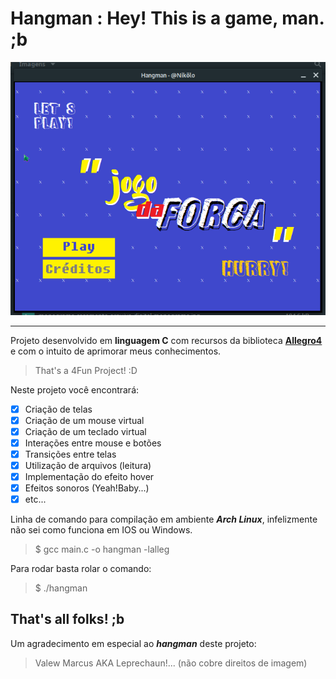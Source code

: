 # Hangman : Hey! This is a game, man. ;b

![alt text](https://raw.githubusercontent.com/nikoloiosifovich/hangman/master/src/img/screen.png "Main Game Scree")
***
Projeto desenvolvido em **linguagem C** com recursos da biblioteca
[**Allegro4**](https://www.allegro.cc) e com o intuito de aprimorar
meus conhecimentos.

> That's a 4Fun Project! :D

Neste projeto você encontrará:

* [X] Criação de telas
* [X] Criação de um mouse virtual
* [X] Criação de um teclado virtual
* [X] Interações entre mouse e botões
* [X] Transições entre telas
* [X] Utilização de arquivos (leitura)
* [X] Implementação do efeito hover
* [X] Efeitos sonoros (Yeah!Baby...)
* [X] etc... 

Linha de comando para compilação em ambiente **_Arch Linux_**, infelizmente
não sei como funciona em IOS ou Windows.

> $ gcc main.c -o hangman -lalleg

Para rodar basta rolar o comando:

> $ ./hangman

## That's all folks! ;b

Um agradecimento em especial ao *__hangman__* deste projeto:
> Valew Marcus AKA Leprechaun!... (não cobre direitos de imagem)
